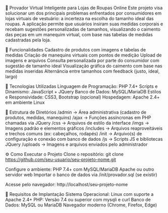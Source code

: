 🧵 Provador Virtual Inteligente para Lojas de Roupas Online
Este projeto visa solucionar um dos principais problemas enfrentados por consumidores em lojas virtuais de vestuário: a incerteza na escolha do tamanho ideal das roupas. A aplicação permite que usuários insiram suas medidas corporais e recebam sugestões personalizadas de tamanhos, visualizando o caimento das peças em um manequim virtual, com base nas tabelas de medidas cadastradas pela loja.

🚀 Funcionalidades
Cadastro de produtos com imagens e tabelas de medidas
Criação de manequins virtuais com pontos de medição
Upload de imagens e arquivos
Consulta personalizada por parte do consumidor com sugestão de tamanho ideal
Visualização gráfica do caimento com base nas medidas inseridas
Alternância entre tamanhos com feedback (justo, ideal, largo)

🧩 Tecnologias Utilizadas
Linguagem de Programação: PHP 7.4+
Scripts e Dinamismo: JavaScript + JQuery
Banco de Dados: MySQL/MariaDB
Estilos e Responsividade: CSS3, Bootstrap (opcional)
Hospedagem: Apache 2.4+ em ambiente Linux

📁 Estrutura de Diretórios
/admin      → Área administrativa (cadastro de produtos, medidas, manequins)
/ajax       → Funções assíncronas em PHP chamadas via JQuery
/css        → Arquivos de estilo da interface
/imgs       → Imagens padrão e elementos gráficos
/includes   → Arquivos reaproveitáveis e trechos comuns (ex: cabeçalhos, rodapés)
/init       → Arquivo(s) de configuração e conexão com banco de dados
/js         → Scripts JS e bibliotecas JQuery
/uploads    → Imagens e arquivos enviados pelo administrador

⚙️ Como Executar o Projeto
Clone o repositório:
git clone https://github.com/seu-usuario/seu-projeto-nome.git

Configure o ambiente:
PHP 7.4+ com MySQL/MariaDB
Apache ou outro servidor web
Importar o banco de dados via /init/provador.sql (se existir)

Acesse pelo navegador:
http://localhost/seu-projeto-nome

📌 Requisitos de Implantação
Sistema Operacional: Linux com suporte a Apache 2.4+
PHP: Versão 7.4 ou superior com mysqli e curl
Banco de Dados: MySQL ou MariaDB
Navegador moderno (Chrome, Firefox, Edge)
